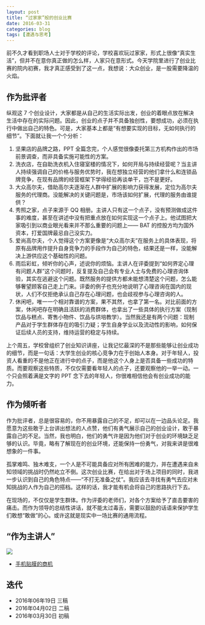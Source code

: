 ```yaml
---
layout: post
title: “过家家”般的创业比赛
date: 2016-03-31
categories: blog
tags: [遭遇与思考]
---
```



前不久才看到职场人士对于学校的评论，学校喜欢玩过家家，形式上很像“真实生活”，但并不在意你真正做的怎么样，人家只在意形式。今天学院里进行了创业比赛的院内初赛，我才真正感受到了这一点，我想说：大众创业，是一股需要降温的火焰。

## 作为批评者

纵观这 7 个创业设计，大家都是从自己的生活实际出发，创业的着眼点放在解决生活中存在的实际问题。因此，创业的点子并不具备独创性，要想成功，必须在执行中做出自己的特色。可是，大家基本上都是“有想要实现的目标，无如何执行的细节”。下面就让我一个个分析：

1. 坚果店的品牌之路，PPT 全篇念完，个人感觉很像委托第三方机构作出的市场前景调查，而非具备实施可能性的方案。
2. 洗衣店，在自助洗衣机入住寝室楼的情况下，如何开局与持续经营呢？当主讲人持续强调自己的价格与服务优势时，我在想独立经营的他们拿什么和连锁品牌竞争，在现有品牌的经营框架下学得经验再谈单干，岂不是更好。
3. 大众高尔夫，借助高尔夫逐渐在人群中扩展的影响力获得发展，定位为高尔夫服务的代理商。没能解决的关键问题是，市场该如何扩展，代理的服务由谁提供？
4. 秀照之家，点子来源于 QQ 相册。主讲人只有这一个点子，没有预测做成这件事的难度，甚至在讲述中没有把重点放在如何实现这一个点子上。他试图把大家吸引到以商业眼光看来并不那么重要的问题上—— BAT 的控股方均为国外资本，打爱国牌最忌自己没实力。
5. 爱尚高尔夫，个人觉得这个方案更像是“大众高尔夫”在服务上的具体表现，将原有品牌用作提升自身竞争力的手段作为自己的特色，结果还是一样，没能解决上游供应这个基础性的问题。
6. 雨后彩虹，倾听你的心声，述说你的烦恼。主讲人在评委提到“如何界定心理有问题人群”这个问题时，反复提及自己会有专业人士与免费的心理咨询体验，其实在逃避这个问题。既然服务的提供方都未能想清楚这个问题，怎么能够奢望顾客自己走上门来。评委的例子也充分地说明了心理咨询在国内的现状，人们不仅拒绝承认自己存在心理问题，也会歧视参与心理咨询的人。
7. 休闲吧，唯一一个相对靠谱的方案，果不其然，也拿了第一名。对比前面的方案，休闲吧存在明确且活跃的消费群体，也拿出了一些具体的执行方案（现制饮品与糕点、寄售小物件、饮品与烘培教学）。当然我还是有两个问题：现制产品对于学生群体存在的吸引力疑；学生自身学业以及流动性的影响，如何保证后续人员的支持，维持运营的稳定与持续。

上个周五，学校曾组织了创业知识讲座，让我记忆最深的不是那些能够让创业成功的细节，而是一句话：大学生创业的核心竞争力在于创始人本身。对于年轻人，投资人看重的不是他正在进行中的点子，而是他这个人身上是否具备一些成功的特质。而要观察这些特质，不仅仅需要看年轻人的点子，还要观察他的一举一动。一个只会照着满是文字的 PPT 念下去的年轻人，你很难相信他会有创业成功的能力。

## 作为倾听者

作为批评者，总是很容易的，你不用暴露自己的不足，却可以在一边品头论足。我愿意为这些敢于上台讲出想法的人点赞，他们有勇气展示自己的创业设计，敢于暴露自己的不足。当然，我也明白，他们的勇气许是因为他们对于创业的环境缺乏足够的认识。毕竟，略有了解现在的创业环境，还能保持一份勇气，对我来讲是很难想象的一件事。

孤掌难鸣、独木难支，一个人是不可能具备应对所有困难的能力，并在遭遇来自未知领域的挑战时仍然屹立不倒。这次创业比赛，在给出对于场上项目的同时，我进一步认识到自己的角色特点——“不打无准备之仗”。我应该去寻找有勇气去应对未知挑战的人作为自己的搭档。这样的话，我才能有机会将自己的思路执行下去。

在现场的，不仅仅是学生群体。作为评委的老师们，对各个方案给予了直击要害的痛击。而作为领导的总结性讲话，就不能太过毒舌，需要以鼓励的话语来保护学生们敢想“敢做”的心。或许这就是现实中一场比赛的通用流程。

## “作为主讲人”

![](http://img011.hc360.cn/g7/M00/22/04/wKhQslNegYyEBRuYAAAAAK2WUV8184.jpg)

* [手机贴膜的商机](http://3un4.com/2016/06/19/F186-Film/)

## 迭代

* 2016年06年19日 三稿
* 2016年04月02日 二稿
* 2016年03月30日 初稿

